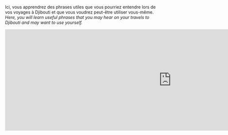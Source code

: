 <h13>Ici, vous apprendrez des phrases utiles que vous pourriez entendre lors de vos voyages à Djibouti et que vous voudrez peut-être utiliser vous-même. <i>Here, you will learn useful phrases that you may hear on your travels to Djibouti and may want to use yourself.</i></h3>

<iframe src="https://h5p.org/h5p/embed/689141" width="1090" height="334" frameborder="0" allowfullscreen="allowfullscreen"></iframe><script src="https://h5p.org/sites/all/modules/h5p/library/js/h5p-resizer.js" charset="UTF-8"></script>
